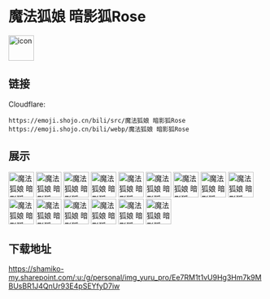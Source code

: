 # 魔法狐娘 暗影狐Rose
<img src="https://emoji.shojo.cn/bili/src/魔法狐娘 暗影狐Rose/icon.png" width="50" height="50" alt="icon">

## 链接
Cloudflare:
```
https://emoji.shojo.cn/bili/src/魔法狐娘 暗影狐Rose
https://emoji.shojo.cn/bili/webp/魔法狐娘 暗影狐Rose
```
## 展示
<img src="https://emoji.shojo.cn/bili/src/魔法狐娘 暗影狐Rose/魔法狐娘 暗影狐Rose-嗨老婆！.png" width="50" height="50" alt="魔法狐娘 暗影狐Rose-嗨老婆！">
<img src="https://emoji.shojo.cn/bili/src/魔法狐娘 暗影狐Rose/魔法狐娘 暗影狐Rose-噗嗤.png" width="50" height="50" alt="魔法狐娘 暗影狐Rose-噗嗤">
<img src="https://emoji.shojo.cn/bili/src/魔法狐娘 暗影狐Rose/魔法狐娘 暗影狐Rose-耶！.png" width="50" height="50" alt="魔法狐娘 暗影狐Rose-耶！">
<img src="https://emoji.shojo.cn/bili/src/魔法狐娘 暗影狐Rose/魔法狐娘 暗影狐Rose-看看你的.png" width="50" height="50" alt="魔法狐娘 暗影狐Rose-看看你的">
<img src="https://emoji.shojo.cn/bili/src/魔法狐娘 暗影狐Rose/魔法狐娘 暗影狐Rose-呃呃.png" width="50" height="50" alt="魔法狐娘 暗影狐Rose-呃呃">
<img src="https://emoji.shojo.cn/bili/src/魔法狐娘 暗影狐Rose/魔法狐娘 暗影狐Rose-罕见.png" width="50" height="50" alt="魔法狐娘 暗影狐Rose-罕见">
<img src="https://emoji.shojo.cn/bili/src/魔法狐娘 暗影狐Rose/魔法狐娘 暗影狐Rose-知识增加.png" width="50" height="50" alt="魔法狐娘 暗影狐Rose-知识增加">
<img src="https://emoji.shojo.cn/bili/src/魔法狐娘 暗影狐Rose/魔法狐娘 暗影狐Rose-红温了.png" width="50" height="50" alt="魔法狐娘 暗影狐Rose-红温了">
<img src="https://emoji.shojo.cn/bili/src/魔法狐娘 暗影狐Rose/魔法狐娘 暗影狐Rose-略略略.png" width="50" height="50" alt="魔法狐娘 暗影狐Rose-略略略">
<img src="https://emoji.shojo.cn/bili/src/魔法狐娘 暗影狐Rose/魔法狐娘 暗影狐Rose-得意.png" width="50" height="50" alt="魔法狐娘 暗影狐Rose-得意">
<img src="https://emoji.shojo.cn/bili/src/魔法狐娘 暗影狐Rose/魔法狐娘 暗影狐Rose-嘬嘬.png" width="50" height="50" alt="魔法狐娘 暗影狐Rose-嘬嘬">
<img src="https://emoji.shojo.cn/bili/src/魔法狐娘 暗影狐Rose/魔法狐娘 暗影狐Rose-遗憾离场.png" width="50" height="50" alt="魔法狐娘 暗影狐Rose-遗憾离场">
<img src="https://emoji.shojo.cn/bili/src/魔法狐娘 暗影狐Rose/魔法狐娘 暗影狐Rose-呜呜.png" width="50" height="50" alt="魔法狐娘 暗影狐Rose-呜呜">
<img src="https://emoji.shojo.cn/bili/src/魔法狐娘 暗影狐Rose/魔法狐娘 暗影狐Rose-我不到啊.png" width="50" height="50" alt="魔法狐娘 暗影狐Rose-我不到啊">
<img src="https://emoji.shojo.cn/bili/src/魔法狐娘 暗影狐Rose/魔法狐娘 暗影狐Rose-肌肉女仆.png" width="50" height="50" alt="魔法狐娘 暗影狐Rose-肌肉女仆">

## 下载地址

https://shamiko-my.sharepoint.com/:u:/g/personal/img_yuru_pro/Ee7RM1t1vU9Hg3Hm7k9MBUsBR1J4QnUr93E4pSEYfyD7iw